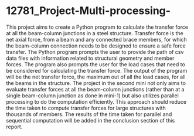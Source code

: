 # 12781_Project-Multi-processing-

This project aims to create a Python program to calculate the transfer force at all the beam-column junctions in a steel structure. Transfer force is the net axial force, from a beam and any connected brace members, for which the beam-column connection needs to be designed to ensure a safe force transfer. 
The Python program prompts the user to provide the path of csv data files with information related to structural geometry and member forces. The program also prompts the user for the load cases that need to be considered for calculating the transfer force. The output of the program will be the net transfer force, the maximum out of all the load cases, for all the beams in the structure.
The project in the second mini not only aims to evaluate transfer forces at all the beam-column junctions (rather than at a single beam-column junction as done in mini-1) but also utilizes parallel processing to do the computation efficiently. This approach should reduce the time taken to compute transfer forces for large structures with thousands of members. The results of the time taken for parallel and sequential computation will be added in the conclusion section of this report.
